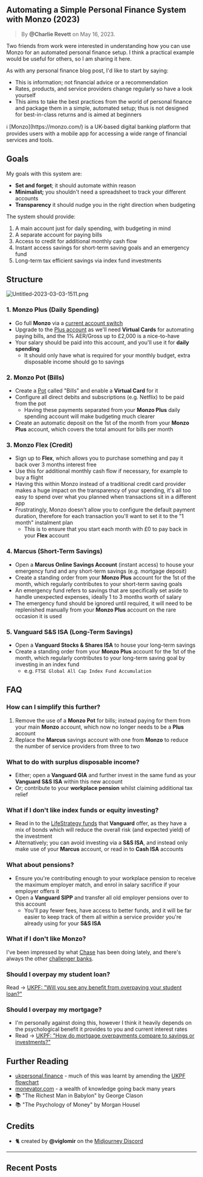 <!-- TODO: ToC -->
<!-- TODO: Back -->
<!-- TODO: Cover image -->
<!-- TODO: Anchors for headings -->

## Automating a Simple Personal Finance System with Monzo (2023)

> By **@Charlie Revett** on May 16, 2023.

Two friends from work were interested in understanding how you can use Monzo for an automated
personal finance setup. I think a practical example would be useful for others, so I am sharing it
here.

As with any personal finance blog post, I'd like to start by saying:

- This is information; not financial advice or a recommendation
- Rates, products, and service providers change regularly so have a look yourself
- This aims to take the best practices from the world of personal finance and package them in a
  simple, automated setup; thus is not designed for best-in-class returns and is aimed at beginners

<aside>
ℹ️ [Monzo](https://monzo.com/) is a UK-based digital banking platform that provides users
with a mobile app for accessing a wide range of financial services and tools.
</aside>

## Goals

My goals with this system are:

- **Set and forget**; it should automate within reason
- **Minimalist;** you shouldn't need a spreadsheet to track your different accounts
- **Transparency** it should nudge you in the right direction when budgeting

The system should provide:

1. A main account just for daily spending, with budgeting in mind
2. A separate account for paying bills
3. Access to credit for additional monthly cash flow
4. Instant access savings for short-term saving goals and an emergency fund
5. Long-term tax efficient savings via index fund investments

## Structure

![Untitled-2023-03-03-1511.png](Automating%20a%20Simple%20Personal%20Finance%20System%20with%20M%20deb5f60018ef4e33a5e1eca9b643223a/Untitled-2023-03-03-1511.png)

### 1. Monzo Plus (Daily Spending)

- Go full **Monzo** via a [current account switch](https://join.monzo.com/c/nfynb5f)
- Upgrade to the [Plus account](https://monzo.com/monzo-plus/) as we'll need **Virtual Cards** for
  automating paying bills, and the 1% AER/Gross up to £2,000 is a nice-to-have
- Your salary should be paid into this account, and you'll use it for **daily spending**
  - It should only have what is required for your monthly budget, extra disposable income should go
    to savings

### 2. Monzo Pot (Bills)

- Create a [Pot](https://monzo.com/pots/) called "Bills" and enable a **Virtual Card** for it
- Configure all direct debits and subscriptions (e.g. Netflix) to be paid from the pot
  - Having these payments separated from your **Monzo Plus** daily spending account will make
    budgeting much clearer
- Create an automatic deposit on the 1st of the month from your **Monzo Plus** account, which covers
  the total amount for bills per month

### 3. Monzo Flex (Credit)

- Sign up to **Flex**, which allows you to purchase something and pay it back over 3 months interest
  free
- Use this for additional monthly cash flow if necessary, for example to buy a flight
- Having this within Monzo instead of a traditional credit card provider makes a huge impact on the
  transparency of your spending, it's all too easy to spend over what you planned when transactions
  sit in a different app
- Frustratingly, Monzo doesn't allow you to configure the default payment duration, therefore for
  each transaction you'll want to set it to the "1 month" instalment plan
  - This is to ensure that you start each month with £0 to pay back in your **Flex** account

### 4. Marcus (Short-Term Savings)

- Open a **Marcus Online Savings Account** (instant access) to house your emergency fund and any
  short-term savings (e.g. mortgage deposit)
- Create a standing order from your **Monzo Plus** account for the 1st of the month, which regularly
  contributes to your short-term saving goals
- An emergency fund refers to savings that are specifically set aside to handle unexpected expenses,
  ideally 1 to 3 months worth of salary
- The emergency fund should be ignored until required, it will need to be replenished manually from
  your **Monzo Plus** account on the rare occasion it is used

### 5. Vanguard S&S ISA (Long-Term Savings)

- Open a **Vanguard Stocks & Shares ISA** to house your long-term savings
- Create a standing order from your **Monzo Plus** account for the 1st of the month, which regularly
  contributes to your long-term saving goal by investing in an index fund
  - e.g. `FTSE Global All Cap Index Fund Accumulation`

## FAQ

### How can I simplify this further?

1. Remove the use of a **Monzo Pot** for bills; instead paying for them from your main **Monzo**
   account, which now no longer needs to be a **Plus** account
2. Replace the **Marcus** savings account with one from **Monzo** to reduce the number of service
   providers from three to two

### What to do with surplus disposable income?

- Either; open a **Vanguard GIA** and further invest in the same fund as your **Vanguard S&S ISA**
  within this new account
- Or; contribute to your **workplace pension** whilst claiming additional tax relief

### What if I don't like index funds or equity investing?

- Read in to the
  [LifeStrategy funds](https://www.vanguardinvestor.co.uk/what-we-offer/life-strategy-products) that
  **Vanguard** offer, as they have a mix of bonds which will reduce the overall risk (and expected
  yield) of the investment
- Alternatively; you can avoid investing via a **S&S ISA**, and instead only make use of your
  **Marcus** account, or read in to **Cash ISA** accounts

### What about pensions?

- Ensure you're contributing enough to your workplace pension to receive the maximum employer match,
  and enrol in salary sacrifice if your employer offers it
- Open a **Vanguard SIPP** and transfer all old employer pensions over to this account
  - You'll pay fewer fees, have access to better funds, and it will be far easier to keep track of
    them all within a service provider you're already using for your **S&S ISA**

### What if I don't like Monzo?

I've been impressed by what [Chase](https://www.chase.co.uk) has been doing lately, and there's
always the other [challenger banks](https://en.wikipedia.org/wiki/Challenger_bank).

### Should I overpay my student loan?

Read →
[UKPF: "Will you see any benefit from overpaying your student loan?"](https://ukpersonal.finance/student-loans/)

### Should I overpay my mortgage?

- I'm personally against doing this, however I think it heavily depends on the psychological benefit
  it provides to you and current interest rates
- Read →
  [UKPF: "How do mortgage overpayments compare to savings or investments?"](https://ukpersonal.finance/mortgage-overpayments-vs-investments/)

## Further Reading

- [ukpersonal.finance](https://ukpersonal.finance) - much of this was learnt by amending the
  [UKPF flowchart](https://ukpersonal.finance/flowchart/)
- [monevator.com](https://monevator.com/) - a wealth of knowledge going back many years
- 📚 "The Richest Man in Babylon" by George Clason
- 📚 "The Psychology of Money" by Morgan Housel

## Credits

- 🐈 created by **@viglomir** on the
  [Midjourney Discord](https://discord.com/channels/662267976984297473/1038329663187062804/1103685661317398621)

---

## Recent Posts

[](Automating%20a%20Simple%20Personal%20Finance%20System%20with%20M%20deb5f60018ef4e33a5e1eca9b643223a/Untitled%20f89db98915194d9bb5690a8c8281e439.csv)
